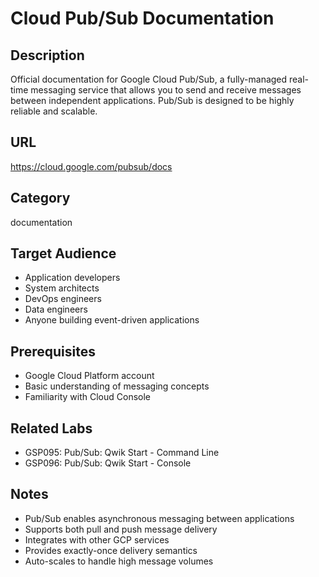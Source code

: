 # Cloud Pub/Sub Documentation

## Description
Official documentation for Google Cloud Pub/Sub, a fully-managed real-time messaging service that allows you to send and receive messages between independent applications. Pub/Sub is designed to be highly reliable and scalable.

## URL
https://cloud.google.com/pubsub/docs

## Category
documentation

## Target Audience
- Application developers
- System architects
- DevOps engineers
- Data engineers
- Anyone building event-driven applications

## Prerequisites
- Google Cloud Platform account
- Basic understanding of messaging concepts
- Familiarity with Cloud Console

## Related Labs
- GSP095: Pub/Sub: Qwik Start - Command Line
- GSP096: Pub/Sub: Qwik Start - Console

## Notes
- Pub/Sub enables asynchronous messaging between applications
- Supports both pull and push message delivery
- Integrates with other GCP services
- Provides exactly-once delivery semantics
- Auto-scales to handle high message volumes
